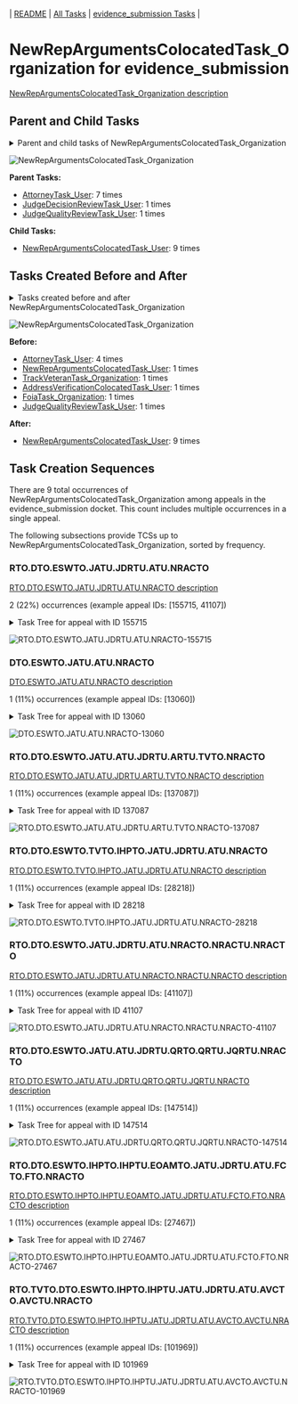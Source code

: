 <!-- DO NOT EDIT THIS FILE.  This file is autogenerated. -->
| [README](../README.md) | [All Tasks](../alltasks.md) | [evidence_submission Tasks](tasklist.md) |

# NewRepArgumentsColocatedTask_Organization for evidence_submission

[NewRepArgumentsColocatedTask_Organization description](../descr/NewRepArgumentsColocatedTask_Organization.md)

## Parent and Child Tasks

<details><summary markdown='span'>Parent and child tasks of NewRepArgumentsColocatedTask_Organization
</summary>

```
digraph G {
rankdir=LR;
node [shape=box]
"NewRepArgumentsColocatedTask_Organization" -> "NewRepArgumentsColocatedTask_User" [label=9]
"AttorneyTask_User" -> "NewRepArgumentsColocatedTask_Organization" [label=7]
"JudgeQualityReviewTask_User" -> "NewRepArgumentsColocatedTask_Organization" [label=1]
"JudgeDecisionReviewTask_User" -> "NewRepArgumentsColocatedTask_Organization" [label=1]
}
```
</details>

![NewRepArgumentsColocatedTask_Organization](dot/NewRepArgumentsColocatedTask_Organization-parentchild.dot.png)

**Parent Tasks:**

   * [AttorneyTask_User](AttorneyTask_User.md): 7 times
   * [JudgeDecisionReviewTask_User](JudgeDecisionReviewTask_User.md): 1 times
   * [JudgeQualityReviewTask_User](JudgeQualityReviewTask_User.md): 1 times

**Child Tasks:**

   * [NewRepArgumentsColocatedTask_User](NewRepArgumentsColocatedTask_User.md): 9 times

## Tasks Created Before and After

<details><summary markdown='span'>Tasks created before and after NewRepArgumentsColocatedTask_Organization</summary>

```
digraph G {
rankdir=LR;

"NewRepArgumentsColocatedTask_Organization" -> "NewRepArgumentsColocatedTask_User" [label=9]
"AttorneyTask_User" -> "NewRepArgumentsColocatedTask_Organization" [label=4]
"TrackVeteranTask_Organization" -> "NewRepArgumentsColocatedTask_Organization" [label=1]
"NewRepArgumentsColocatedTask_User" -> "NewRepArgumentsColocatedTask_Organization" [label=1]
"JudgeQualityReviewTask_User" -> "NewRepArgumentsColocatedTask_Organization" [label=1]
"FoiaTask_Organization" -> "NewRepArgumentsColocatedTask_Organization" [label=1]
"AddressVerificationColocatedTask_User" -> "NewRepArgumentsColocatedTask_Organization" [label=1]
}
```
</details>

![NewRepArgumentsColocatedTask_Organization](dot/NewRepArgumentsColocatedTask_Organization.dot.png)

**Before:**

   * [AttorneyTask_User](AttorneyTask_User.md): 4 times
   * [NewRepArgumentsColocatedTask_User](NewRepArgumentsColocatedTask_User.md): 1 times
   * [TrackVeteranTask_Organization](TrackVeteranTask_Organization.md): 1 times
   * [AddressVerificationColocatedTask_User](AddressVerificationColocatedTask_User.md): 1 times
   * [FoiaTask_Organization](FoiaTask_Organization.md): 1 times
   * [JudgeQualityReviewTask_User](JudgeQualityReviewTask_User.md): 1 times

**After:**

   * [NewRepArgumentsColocatedTask_User](NewRepArgumentsColocatedTask_User.md): 9 times

## Task Creation Sequences

There are 9 total occurrences of NewRepArgumentsColocatedTask_Organization among appeals in the evidence_submission docket.  This count includes multiple occurrences in a single appeal.

The following subsections provide TCSs up to NewRepArgumentsColocatedTask_Organization, sorted by frequency.

### RTO.DTO.ESWTO.JATU.JDRTU.ATU.NRACTO

[RTO.DTO.ESWTO.JATU.JDRTU.ATU.NRACTO description](../descr/RTO.DTO.ESWTO.JATU.JDRTU.ATU.NRACTO.md)

2 (22%) occurrences (example appeal IDs: [155715, 41107])

<details><summary markdown='span'>Task Tree for appeal with ID 155715</summary>

```
@startuml
skinparam {
  ObjectBorderColor #555
  ObjectBorderThickness 0
  ObjectFontStyle bold
  ObjectFontSize 14
  ObjectAttributeFontColor #333
  ObjectAttributeFontSize 12
}
  object 0.RootTask #8dd3c7 {
Organization
}
  object 1.DistributionTask #ffffb3 {
Organization
}
  object 2.EvidenceSubmissionWindowTask #fccde5 {
Organization
}
  object 3.JudgeAssignTask #ccebc5 {
User
}
  object 4.JudgeDecisionReviewTask #d9d9d9 {
User
}
  object 5.AttorneyTask #bc80bd {
User
}
  object 6.NewRepArgumentsColocatedTask #ffed6f {
Organization  <back:white>    </back>
}
  object 7.NewRepArgumentsColocatedTask #ffed6f {
User
}
  object 8.OtherColocatedTask #80b1d3 {
Organization
}
  object 9.OtherColocatedTask #80b1d3 {
User
}
  object 10.OtherColocatedTask #80b1d3 {
Organization
}
  object 11.OtherColocatedTask #80b1d3 {
User
}
  object 12.TrackVeteranTask #bebada {
Organization
}
  object 13.TimedHoldTask #fccde5 {
User
}
0.RootTask -- 1.DistributionTask
1.DistributionTask -- 2.EvidenceSubmissionWindowTask
0.RootTask -- 3.JudgeAssignTask
0.RootTask -- 4.JudgeDecisionReviewTask
4.JudgeDecisionReviewTask -- 5.AttorneyTask
5.AttorneyTask -- 6.NewRepArgumentsColocatedTask
6.NewRepArgumentsColocatedTask -- 7.NewRepArgumentsColocatedTask
5.AttorneyTask -- 8.OtherColocatedTask
8.OtherColocatedTask -- 9.OtherColocatedTask
5.AttorneyTask -- 10.OtherColocatedTask
10.OtherColocatedTask -- 11.OtherColocatedTask
0.RootTask -- 12.TrackVeteranTask
11.OtherColocatedTask -- 13.TimedHoldTask
@enduml
```
</details>

![RTO.DTO.ESWTO.JATU.JDRTU.ATU.NRACTO-155715](uml/RTO.DTO.ESWTO.JATU.JDRTU.ATU.NRACTO-155715.png)

### DTO.ESWTO.JATU.ATU.NRACTO

[DTO.ESWTO.JATU.ATU.NRACTO description](../descr/DTO.ESWTO.JATU.ATU.NRACTO.md)

1 (11%) occurrences (example appeal IDs: [13060])

<details><summary markdown='span'>Task Tree for appeal with ID 13060</summary>

```
@startuml
skinparam {
  ObjectBorderColor #555
  ObjectBorderThickness 0
  ObjectFontStyle bold
  ObjectFontSize 14
  ObjectAttributeFontColor #333
  ObjectAttributeFontSize 12
}
  object 0.RootTask #8dd3c7 {
Organization
}
  object 1.TrackVeteranTask #bebada {
Organization
}
  object 2.DistributionTask #ffffb3 {
Organization
}
  object 3.EvidenceSubmissionWindowTask #fccde5 {
Organization
}
  object 4.InformalHearingPresentationTask #fdb462 {
Organization
}
  object 5.JudgeAssignTask #ccebc5 {
User
}
  object 6.JudgeDecisionReviewTask #d9d9d9 {
User
}
  object 7.AttorneyTask #bc80bd {
User
}
  object 8.NewRepArgumentsColocatedTask #ffed6f {
Organization  <back:white>    </back>
}
  object 9.NewRepArgumentsColocatedTask #ffed6f {
User
}
  object 10.TimedHoldTask #fccde5 {
User
}
  object 11.TimedHoldTask #fccde5 {
User
}
0.RootTask -- 1.TrackVeteranTask
0.RootTask -- 2.DistributionTask
2.DistributionTask -- 3.EvidenceSubmissionWindowTask
2.DistributionTask -- 4.InformalHearingPresentationTask
0.RootTask -- 5.JudgeAssignTask
0.RootTask -- 6.JudgeDecisionReviewTask
6.JudgeDecisionReviewTask -- 7.AttorneyTask
7.AttorneyTask -- 8.NewRepArgumentsColocatedTask
8.NewRepArgumentsColocatedTask -- 9.NewRepArgumentsColocatedTask
9.NewRepArgumentsColocatedTask -- 10.TimedHoldTask
9.NewRepArgumentsColocatedTask -- 11.TimedHoldTask
@enduml
```
</details>

![DTO.ESWTO.JATU.ATU.NRACTO-13060](uml/DTO.ESWTO.JATU.ATU.NRACTO-13060.png)

### RTO.DTO.ESWTO.JATU.ATU.JDRTU.ARTU.TVTO.NRACTO

[RTO.DTO.ESWTO.JATU.ATU.JDRTU.ARTU.TVTO.NRACTO description](../descr/RTO.DTO.ESWTO.JATU.ATU.JDRTU.ARTU.TVTO.NRACTO.md)

1 (11%) occurrences (example appeal IDs: [137087])

<details><summary markdown='span'>Task Tree for appeal with ID 137087</summary>

```
@startuml
skinparam {
  ObjectBorderColor #555
  ObjectBorderThickness 0
  ObjectFontStyle bold
  ObjectFontSize 14
  ObjectAttributeFontColor #333
  ObjectAttributeFontSize 12
}
  object 0.RootTask #8dd3c7 {
Organization
}
  object 1.TrackVeteranTask #bebada {
Organization
}
  object 2.DistributionTask #ffffb3 {
Organization
}
  object 3.EvidenceSubmissionWindowTask #fccde5 {
Organization
}
  object 4.JudgeAssignTask #ccebc5 {
User
}
  object 5.JudgeDecisionReviewTask #d9d9d9 {
User
}
  object 6.AttorneyTask #bc80bd {
User
}
  object 7.JudgeDecisionReviewTask #d9d9d9 {
User
}
  object 8.AttorneyRewriteTask #b3de69 {
User
}
  object 9.TrackVeteranTask #bebada {
Organization
}
  object 10.NewRepArgumentsColocatedTask #ffed6f {
Organization  <back:white>    </back>
}
  object 11.NewRepArgumentsColocatedTask #ffed6f {
User
}
  object 12.BvaDispatchTask #b3de69 {
Organization
}
  object 13.BvaDispatchTask #b3de69 {
User
}
0.RootTask -- 1.TrackVeteranTask
0.RootTask -- 2.DistributionTask
2.DistributionTask -- 3.EvidenceSubmissionWindowTask
0.RootTask -- 4.JudgeAssignTask
0.RootTask -- 5.JudgeDecisionReviewTask
7.JudgeDecisionReviewTask -- 6.AttorneyTask
0.RootTask -- 7.JudgeDecisionReviewTask
7.JudgeDecisionReviewTask -- 8.AttorneyRewriteTask
0.RootTask -- 9.TrackVeteranTask
7.JudgeDecisionReviewTask -- 10.NewRepArgumentsColocatedTask
10.NewRepArgumentsColocatedTask -- 11.NewRepArgumentsColocatedTask
0.RootTask -- 12.BvaDispatchTask
12.BvaDispatchTask -- 13.BvaDispatchTask
@enduml
```
</details>

![RTO.DTO.ESWTO.JATU.ATU.JDRTU.ARTU.TVTO.NRACTO-137087](uml/RTO.DTO.ESWTO.JATU.ATU.JDRTU.ARTU.TVTO.NRACTO-137087.png)

### RTO.DTO.ESWTO.TVTO.IHPTO.JATU.JDRTU.ATU.NRACTO

[RTO.DTO.ESWTO.TVTO.IHPTO.JATU.JDRTU.ATU.NRACTO description](../descr/RTO.DTO.ESWTO.TVTO.IHPTO.JATU.JDRTU.ATU.NRACTO.md)

1 (11%) occurrences (example appeal IDs: [28218])

<details><summary markdown='span'>Task Tree for appeal with ID 28218</summary>

```
@startuml
skinparam {
  ObjectBorderColor #555
  ObjectBorderThickness 0
  ObjectFontStyle bold
  ObjectFontSize 14
  ObjectAttributeFontColor #333
  ObjectAttributeFontSize 12
}
  object 0.RootTask #8dd3c7 {
Organization
}
  object 1.TrackVeteranTask #bebada {
Organization
}
  object 2.DistributionTask #ffffb3 {
Organization
}
  object 3.EvidenceSubmissionWindowTask #fccde5 {
Organization
}
  object 4.InformalHearingPresentationTask #fdb462 {
Organization
}
  object 5.TrackVeteranTask #bebada {
Organization
}
  object 6.InformalHearingPresentationTask #fdb462 {
Organization
}
  object 7.JudgeAssignTask #ccebc5 {
User
}
  object 8.JudgeDecisionReviewTask #d9d9d9 {
User
}
  object 9.AttorneyTask #bc80bd {
User
}
  object 10.NewRepArgumentsColocatedTask #ffed6f {
Organization  <back:white>    </back>
}
  object 11.NewRepArgumentsColocatedTask #ffed6f {
User
}
  object 12.OtherColocatedTask #80b1d3 {
Organization
}
  object 13.OtherColocatedTask #80b1d3 {
User
}
  object 14.TimedHoldTask #fccde5 {
User
}
  object 15.TimedHoldTask #fccde5 {
User
}
  object 16.BvaDispatchTask #b3de69 {
Organization
}
  object 17.BvaDispatchTask #b3de69 {
User
}
0.RootTask -- 1.TrackVeteranTask
0.RootTask -- 2.DistributionTask
2.DistributionTask -- 3.EvidenceSubmissionWindowTask
2.DistributionTask -- 4.InformalHearingPresentationTask
0.RootTask -- 5.TrackVeteranTask
0.RootTask -- 6.InformalHearingPresentationTask
0.RootTask -- 7.JudgeAssignTask
0.RootTask -- 8.JudgeDecisionReviewTask
8.JudgeDecisionReviewTask -- 9.AttorneyTask
9.AttorneyTask -- 10.NewRepArgumentsColocatedTask
10.NewRepArgumentsColocatedTask -- 11.NewRepArgumentsColocatedTask
9.AttorneyTask -- 12.OtherColocatedTask
12.OtherColocatedTask -- 13.OtherColocatedTask
13.OtherColocatedTask -- 14.TimedHoldTask
11.NewRepArgumentsColocatedTask -- 15.TimedHoldTask
0.RootTask -- 16.BvaDispatchTask
16.BvaDispatchTask -- 17.BvaDispatchTask
@enduml
```
</details>

![RTO.DTO.ESWTO.TVTO.IHPTO.JATU.JDRTU.ATU.NRACTO-28218](uml/RTO.DTO.ESWTO.TVTO.IHPTO.JATU.JDRTU.ATU.NRACTO-28218.png)

### RTO.DTO.ESWTO.JATU.JDRTU.ATU.NRACTO.NRACTU.NRACTO

[RTO.DTO.ESWTO.JATU.JDRTU.ATU.NRACTO.NRACTU.NRACTO description](../descr/RTO.DTO.ESWTO.JATU.JDRTU.ATU.NRACTO.NRACTU.NRACTO.md)

1 (11%) occurrences (example appeal IDs: [41107])

<details><summary markdown='span'>Task Tree for appeal with ID 41107</summary>

```
@startuml
skinparam {
  ObjectBorderColor #555
  ObjectBorderThickness 0
  ObjectFontStyle bold
  ObjectFontSize 14
  ObjectAttributeFontColor #333
  ObjectAttributeFontSize 12
}
  object 0.RootTask #8dd3c7 {
Organization
}
  object 1.DistributionTask #ffffb3 {
Organization
}
  object 2.EvidenceSubmissionWindowTask #fccde5 {
Organization
}
  object 3.JudgeAssignTask #ccebc5 {
User
}
  object 4.JudgeDecisionReviewTask #d9d9d9 {
User
}
  object 5.AttorneyTask #bc80bd {
User
}
  object 6.NewRepArgumentsColocatedTask #ffed6f {
Organization  <back:white>    </back>
}
  object 7.NewRepArgumentsColocatedTask #ffed6f {
User
}
  object 8.NewRepArgumentsColocatedTask #ffed6f {
Organization  <back:white>    </back>
}
  object 9.NewRepArgumentsColocatedTask #ffed6f {
User
}
  object 10.NewRepArgumentsColocatedTask #ffed6f {
User
}
  object 11.TimedHoldTask #fccde5 {
User
}
  object 12.OtherColocatedTask #80b1d3 {
Organization
}
  object 13.OtherColocatedTask #80b1d3 {
User
}
  object 14.TimedHoldTask #fccde5 {
User
}
  object 15.BvaDispatchTask #b3de69 {
Organization
}
  object 16.BvaDispatchTask #b3de69 {
User
}
0.RootTask -- 1.DistributionTask
1.DistributionTask -- 2.EvidenceSubmissionWindowTask
0.RootTask -- 3.JudgeAssignTask
0.RootTask -- 4.JudgeDecisionReviewTask
4.JudgeDecisionReviewTask -- 5.AttorneyTask
5.AttorneyTask -- 6.NewRepArgumentsColocatedTask
6.NewRepArgumentsColocatedTask -- 7.NewRepArgumentsColocatedTask
5.AttorneyTask -- 8.NewRepArgumentsColocatedTask
8.NewRepArgumentsColocatedTask -- 9.NewRepArgumentsColocatedTask
8.NewRepArgumentsColocatedTask -- 10.NewRepArgumentsColocatedTask
10.NewRepArgumentsColocatedTask -- 11.TimedHoldTask
5.AttorneyTask -- 12.OtherColocatedTask
12.OtherColocatedTask -- 13.OtherColocatedTask
13.OtherColocatedTask -- 14.TimedHoldTask
0.RootTask -- 15.BvaDispatchTask
15.BvaDispatchTask -- 16.BvaDispatchTask
@enduml
```
</details>

![RTO.DTO.ESWTO.JATU.JDRTU.ATU.NRACTO.NRACTU.NRACTO-41107](uml/RTO.DTO.ESWTO.JATU.JDRTU.ATU.NRACTO.NRACTU.NRACTO-41107.png)

### RTO.DTO.ESWTO.JATU.ATU.JDRTU.QRTO.QRTU.JQRTU.NRACTO

[RTO.DTO.ESWTO.JATU.ATU.JDRTU.QRTO.QRTU.JQRTU.NRACTO description](../descr/RTO.DTO.ESWTO.JATU.ATU.JDRTU.QRTO.QRTU.JQRTU.NRACTO.md)

1 (11%) occurrences (example appeal IDs: [147514])

<details><summary markdown='span'>Task Tree for appeal with ID 147514</summary>

```
@startuml
skinparam {
  ObjectBorderColor #555
  ObjectBorderThickness 0
  ObjectFontStyle bold
  ObjectFontSize 14
  ObjectAttributeFontColor #333
  ObjectAttributeFontSize 12
}
  object 0.RootTask #8dd3c7 {
Organization
}
  object 1.DistributionTask #ffffb3 {
Organization
}
  object 2.EvidenceSubmissionWindowTask #fccde5 {
Organization
}
  object 3.JudgeAssignTask #ccebc5 {
User
}
  object 4.JudgeDecisionReviewTask #d9d9d9 {
User
}
  object 5.AttorneyTask #bc80bd {
User
}
  object 6.JudgeDecisionReviewTask #d9d9d9 {
User
}
  object 7.JudgeDecisionReviewTask #d9d9d9 {
User
}
  object 8.JudgeDecisionReviewTask #d9d9d9 {
User
}
  object 9.QualityReviewTask #fdb462 {
Organization
}
  object 10.QualityReviewTask #fdb462 {
User
}
  object 11.JudgeQualityReviewTask #bc80bd {
User
}
  object 12.NewRepArgumentsColocatedTask #ffed6f {
Organization  <back:white>    </back>
}
  object 13.NewRepArgumentsColocatedTask #ffed6f {
User
}
  object 14.TimedHoldTask #fccde5 {
User
}
0.RootTask -- 1.DistributionTask
1.DistributionTask -- 2.EvidenceSubmissionWindowTask
0.RootTask -- 3.JudgeAssignTask
0.RootTask -- 4.JudgeDecisionReviewTask
8.JudgeDecisionReviewTask -- 5.AttorneyTask
0.RootTask -- 6.JudgeDecisionReviewTask
0.RootTask -- 7.JudgeDecisionReviewTask
0.RootTask -- 8.JudgeDecisionReviewTask
0.RootTask -- 9.QualityReviewTask
9.QualityReviewTask -- 10.QualityReviewTask
10.QualityReviewTask -- 11.JudgeQualityReviewTask
11.JudgeQualityReviewTask -- 12.NewRepArgumentsColocatedTask
12.NewRepArgumentsColocatedTask -- 13.NewRepArgumentsColocatedTask
13.NewRepArgumentsColocatedTask -- 14.TimedHoldTask
@enduml
```
</details>

![RTO.DTO.ESWTO.JATU.ATU.JDRTU.QRTO.QRTU.JQRTU.NRACTO-147514](uml/RTO.DTO.ESWTO.JATU.ATU.JDRTU.QRTO.QRTU.JQRTU.NRACTO-147514.png)

### RTO.DTO.ESWTO.IHPTO.IHPTU.EOAMTO.JATU.JDRTU.ATU.FCTO.FTO.NRACTO

[RTO.DTO.ESWTO.IHPTO.IHPTU.EOAMTO.JATU.JDRTU.ATU.FCTO.FTO.NRACTO description](../descr/RTO.DTO.ESWTO.IHPTO.IHPTU.EOAMTO.JATU.JDRTU.ATU.FCTO.FTO.NRACTO.md)

1 (11%) occurrences (example appeal IDs: [27467])

<details><summary markdown='span'>Task Tree for appeal with ID 27467</summary>

```
@startuml
skinparam {
  ObjectBorderColor #555
  ObjectBorderThickness 0
  ObjectFontStyle bold
  ObjectFontSize 14
  ObjectAttributeFontColor #333
  ObjectAttributeFontSize 12
}
  object 0.RootTask #8dd3c7 {
Organization
}
  object 1.TrackVeteranTask #bebada {
Organization
}
  object 2.DistributionTask #ffffb3 {
Organization
}
  object 3.EvidenceSubmissionWindowTask #fccde5 {
Organization
}
  object 4.InformalHearingPresentationTask #fdb462 {
Organization
}
  object 5.InformalHearingPresentationTask #fdb462 {
User
}
  object 6.EvidenceOrArgumentMailTask #ffffb3 {
Organization
}
  object 7.JudgeAssignTask #ccebc5 {
User
}
  object 8.JudgeDecisionReviewTask #d9d9d9 {
User
}
  object 9.AttorneyTask #bc80bd {
User
}
  object 10.FoiaColocatedTask #fccde5 {
Organization
}
  object 11.FoiaTask #fb8072 {
Organization
}
  object 12.NewRepArgumentsColocatedTask #ffed6f {
Organization  <back:white>    </back>
}
  object 13.NewRepArgumentsColocatedTask #ffed6f {
User
}
  object 14.FoiaTask #fb8072 {
User
}
  object 15.TimedHoldTask #fccde5 {
User
}
  object 16.OtherColocatedTask #80b1d3 {
Organization
}
  object 17.OtherColocatedTask #80b1d3 {
User
}
  object 18.TimedHoldTask #fccde5 {
User
}
  object 19.QualityReviewTask #fdb462 {
Organization
}
  object 20.QualityReviewTask #fdb462 {
User
}
  object 21.BvaDispatchTask #b3de69 {
Organization
}
  object 22.BvaDispatchTask #b3de69 {
User
}
0.RootTask -- 1.TrackVeteranTask
0.RootTask -- 2.DistributionTask
2.DistributionTask -- 3.EvidenceSubmissionWindowTask
2.DistributionTask -- 4.InformalHearingPresentationTask
4.InformalHearingPresentationTask -- 5.InformalHearingPresentationTask
0.RootTask -- 6.EvidenceOrArgumentMailTask
0.RootTask -- 7.JudgeAssignTask
0.RootTask -- 8.JudgeDecisionReviewTask
8.JudgeDecisionReviewTask -- 9.AttorneyTask
9.AttorneyTask -- 10.FoiaColocatedTask
10.FoiaColocatedTask -- 11.FoiaTask
9.AttorneyTask -- 12.NewRepArgumentsColocatedTask
12.NewRepArgumentsColocatedTask -- 13.NewRepArgumentsColocatedTask
11.FoiaTask -- 14.FoiaTask
13.NewRepArgumentsColocatedTask -- 15.TimedHoldTask
9.AttorneyTask -- 16.OtherColocatedTask
16.OtherColocatedTask -- 17.OtherColocatedTask
17.OtherColocatedTask -- 18.TimedHoldTask
0.RootTask -- 19.QualityReviewTask
19.QualityReviewTask -- 20.QualityReviewTask
0.RootTask -- 21.BvaDispatchTask
21.BvaDispatchTask -- 22.BvaDispatchTask
@enduml
```
</details>

![RTO.DTO.ESWTO.IHPTO.IHPTU.EOAMTO.JATU.JDRTU.ATU.FCTO.FTO.NRACTO-27467](uml/RTO.DTO.ESWTO.IHPTO.IHPTU.EOAMTO.JATU.JDRTU.ATU.FCTO.FTO.NRACTO-27467.png)

### RTO.TVTO.DTO.ESWTO.IHPTO.IHPTU.JATU.JDRTU.ATU.AVCTO.AVCTU.NRACTO

[RTO.TVTO.DTO.ESWTO.IHPTO.IHPTU.JATU.JDRTU.ATU.AVCTO.AVCTU.NRACTO description](../descr/RTO.TVTO.DTO.ESWTO.IHPTO.IHPTU.JATU.JDRTU.ATU.AVCTO.AVCTU.NRACTO.md)

1 (11%) occurrences (example appeal IDs: [101969])

<details><summary markdown='span'>Task Tree for appeal with ID 101969</summary>

```
@startuml
skinparam {
  ObjectBorderColor #555
  ObjectBorderThickness 0
  ObjectFontStyle bold
  ObjectFontSize 14
  ObjectAttributeFontColor #333
  ObjectAttributeFontSize 12
}
  object 0.RootTask #8dd3c7 {
Organization
}
  object 1.TrackVeteranTask #bebada {
Organization
}
  object 2.DistributionTask #ffffb3 {
Organization
}
  object 3.EvidenceSubmissionWindowTask #fccde5 {
Organization
}
  object 4.InformalHearingPresentationTask #fdb462 {
Organization
}
  object 5.InformalHearingPresentationTask #fdb462 {
User
}
  object 6.JudgeAssignTask #ccebc5 {
User
}
  object 7.JudgeDecisionReviewTask #d9d9d9 {
User
}
  object 8.AttorneyTask #bc80bd {
User
}
  object 9.AddressVerificationColocatedTask #fb8072 {
Organization
}
  object 10.AddressVerificationColocatedTask #fb8072 {
User
}
  object 11.NewRepArgumentsColocatedTask #ffed6f {
Organization  <back:white>    </back>
}
  object 12.NewRepArgumentsColocatedTask #ffed6f {
User
}
  object 13.TimedHoldTask #fccde5 {
User
}
  object 14.BvaDispatchTask #b3de69 {
Organization
}
  object 15.BvaDispatchTask #b3de69 {
User
}
0.RootTask -- 1.TrackVeteranTask
0.RootTask -- 2.DistributionTask
2.DistributionTask -- 3.EvidenceSubmissionWindowTask
2.DistributionTask -- 4.InformalHearingPresentationTask
4.InformalHearingPresentationTask -- 5.InformalHearingPresentationTask
0.RootTask -- 6.JudgeAssignTask
0.RootTask -- 7.JudgeDecisionReviewTask
7.JudgeDecisionReviewTask -- 8.AttorneyTask
8.AttorneyTask -- 9.AddressVerificationColocatedTask
9.AddressVerificationColocatedTask -- 10.AddressVerificationColocatedTask
8.AttorneyTask -- 11.NewRepArgumentsColocatedTask
11.NewRepArgumentsColocatedTask -- 12.NewRepArgumentsColocatedTask
10.AddressVerificationColocatedTask -- 13.TimedHoldTask
0.RootTask -- 14.BvaDispatchTask
14.BvaDispatchTask -- 15.BvaDispatchTask
@enduml
```
</details>

![RTO.TVTO.DTO.ESWTO.IHPTO.IHPTU.JATU.JDRTU.ATU.AVCTO.AVCTU.NRACTO-101969](uml/RTO.TVTO.DTO.ESWTO.IHPTO.IHPTU.JATU.JDRTU.ATU.AVCTO.AVCTU.NRACTO-101969.png)

